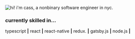 ![hi! i'm cass, a nonbinary software engineer in nyc.](https://i.imgur.com/4Z7KMbg.gif)

### currently skilled in...
  typescript **|** react **|** react-native **|** redux. **|** gatsby.js **|** node.js **|**

